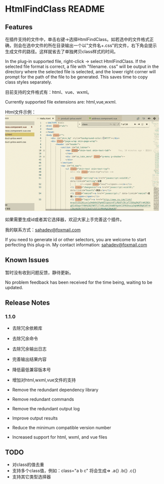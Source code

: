 # HtmlFindClass README

## Features
在插件支持的文件中，单击右键->选择HtmlFindClass。如若选中的文件格式正确，则会在选中文件的所在目录输出一个以"文件名+.css"的文件，右下角会提示生成文件的路径。这样就省去了单独拷贝class样式的时间。

In the plug-in supported file, right-click -> select HtmlFindClass. If the selected file format is correct, a file with "filename. css" will be output in the directory where the selected file is selected, and the lower right corner will prompt for the path of the file to be generated. This saves time to copy class styles separately.

目前支持的文件格式有：html、vue、wxml。

Currently supported file extensions are: html,vue,wxml.

Html文件示例：
![](resource/Jan-30-2019_14-39-06_html.gif)

如果需要生成id或者其它选择器，欢迎大家上手完善这个插件。

我的联系方式：sahadev@foxmail.com

If you need to generate id or other selectors, you are welcome to start perfecting this plug-in. My contact information: sahadev@foxmail.com

## Known Issues
暂时没有收到问题反馈，静待更新。

No problem feedback has been received for the time being, waiting to be updated.

## Release Notes

### 1.1.0
- 去除冗余依赖库
- 去除冗余命令
- 去除冗余输出日志
- 完善输出结果内容
- 降低最低兼容版本号
- 增加对html,wxml,vue文件的支持

- Remove the redundant dependency library
- Remove redundant commands
- Remove the redundant output log
- Improve output results
- Reduce the minimum compatible version number
- Increased support for html, wxml, and vue files

## TODO
- 对class的值去重
- 支持多个class值，例如：class="a b c" 将会生成=> .a{} .b{} .c{}
- 支持其它类型选择器